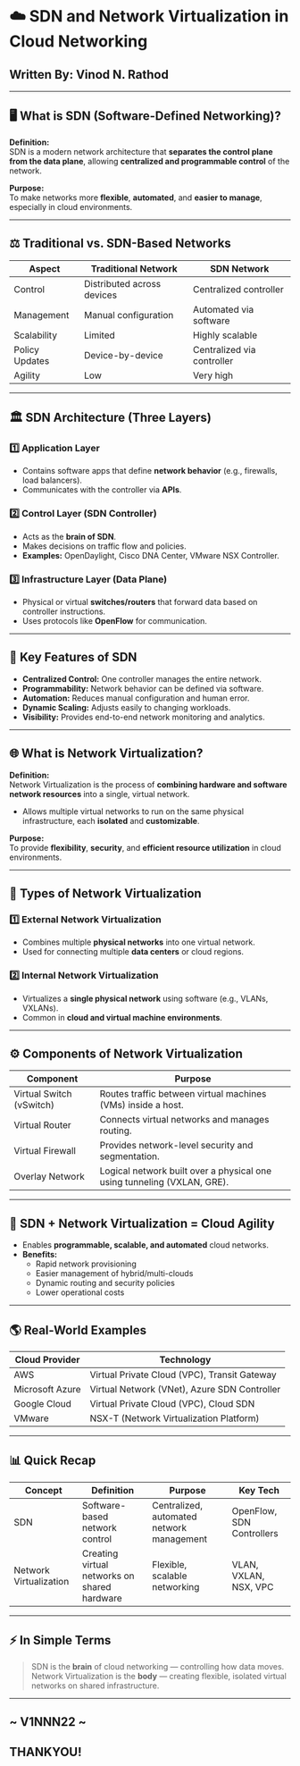 

# ☁️ SDN and Network Virtualization in Cloud Networking

## **Written By:** Vinod N. Rathod  

---

## 🖥️ What is SDN (Software-Defined Networking)?

**Definition:**  
SDN is a modern network architecture that **separates the control plane from the data plane**, allowing **centralized and programmable control** of the network.  

**Purpose:**  
To make networks more **flexible**, **automated**, and **easier to manage**, especially in cloud environments.  

---

## ⚖️ Traditional vs. SDN-Based Networks

| Aspect | Traditional Network | SDN Network |
|--------|-------------------|-------------|
| Control | Distributed across devices | Centralized controller |
| Management | Manual configuration | Automated via software |
| Scalability | Limited | Highly scalable |
| Policy Updates | Device-by-device | Centralized via controller |
| Agility | Low | Very high |

---

## 🏛️ SDN Architecture (Three Layers)

### 1️⃣ Application Layer
- Contains software apps that define **network behavior** (e.g., firewalls, load balancers).  
- Communicates with the controller via **APIs**.

### 2️⃣ Control Layer (SDN Controller)
- Acts as the **brain of SDN**.  
- Makes decisions on traffic flow and policies.  
- **Examples:** OpenDaylight, Cisco DNA Center, VMware NSX Controller.

### 3️⃣ Infrastructure Layer (Data Plane)
- Physical or virtual **switches/routers** that forward data based on controller instructions.  
- Uses protocols like **OpenFlow** for communication.

---

## 🔑 Key Features of SDN

- **Centralized Control:** One controller manages the entire network.  
- **Programmability:** Network behavior can be defined via software.  
- **Automation:** Reduces manual configuration and human error.  
- **Dynamic Scaling:** Adjusts easily to changing workloads.  
- **Visibility:** Provides end-to-end network monitoring and analytics.

---

## 🌐 What is Network Virtualization?

**Definition:**  
Network Virtualization is the process of **combining hardware and software network resources** into a single, virtual network.  

- Allows multiple virtual networks to run on the same physical infrastructure, each **isolated** and **customizable**.  

**Purpose:**  
To provide **flexibility**, **security**, and **efficient resource utilization** in cloud environments.

---

## 🔄 Types of Network Virtualization

### 1️⃣ External Network Virtualization
- Combines multiple **physical networks** into one virtual network.  
- Used for connecting multiple **data centers** or cloud regions.

### 2️⃣ Internal Network Virtualization
- Virtualizes a **single physical network** using software (e.g., VLANs, VXLANs).  
- Common in **cloud and virtual machine environments**.

---

## ⚙️ Components of Network Virtualization

| Component | Purpose |
|-----------|---------|
| Virtual Switch (vSwitch) | Routes traffic between virtual machines (VMs) inside a host. |
| Virtual Router | Connects virtual networks and manages routing. |
| Virtual Firewall | Provides network-level security and segmentation. |
| Overlay Network | Logical network built over a physical one using tunneling (VXLAN, GRE). |

---

## 🤝 SDN + Network Virtualization = Cloud Agility

- Enables **programmable, scalable, and automated** cloud networks.  
- **Benefits:**  
  - Rapid network provisioning  
  - Easier management of hybrid/multi-clouds  
  - Dynamic routing and security policies  
  - Lower operational costs

---

## 🌎 Real-World Examples

| Cloud Provider | Technology |
|----------------|-----------|
| AWS | Virtual Private Cloud (VPC), Transit Gateway |
| Microsoft Azure | Virtual Network (VNet), Azure SDN Controller |
| Google Cloud | Virtual Private Cloud (VPC), Cloud SDN |
| VMware | NSX-T (Network Virtualization Platform) |

---

## 📊 Quick Recap

| Concept | Definition | Purpose | Key Tech |
|---------|------------|---------|----------|
| SDN | Software-based network control | Centralized, automated network management | OpenFlow, SDN Controllers |
| Network Virtualization | Creating virtual networks on shared hardware | Flexible, scalable networking | VLAN, VXLAN, NSX, VPC |

---

## ⚡ In Simple Terms

> SDN is the **brain** of cloud networking — controlling how data moves.  
> Network Virtualization is the **body** — creating flexible, isolated virtual networks on shared infrastructure.

---

## ~ V1NNN22 ~
## THANKYOU! 